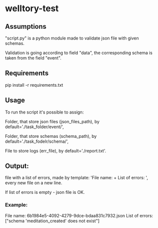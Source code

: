 # welltory-test

## Assumptions
"script.py" is a python module made to validate json file with given schemas.

Validation is going according to field "data", the corresponding schema is taken from the field "event".

## Requirements 
pip install -r requirements.txt

## Usage
To run the script it's possible to assign:

Folder, that store json files (json_files_path), by default='./task_folder/event/',

Folder, that store schemas (schema_path), by default='./task_fodelr/schema/',

File to store logs (err_file), by default='./report.txt'.

## Output:
file with a list of errors, made by template:
'File name: + List of errors: ', every new file on a new line.

If list of errors is empty - json file is OK.
### Example:
File name: 6b1984e5-4092-4279-9dce-bdaa831c7932.json List of errors: ["schema 'meditation_created' does not exist"]
